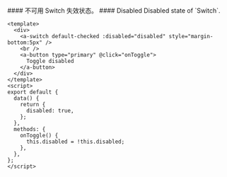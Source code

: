 <cn>
#### 不可用
Switch 失效状态。
</cn>

<us>
#### Disabled
Disabled state of `Switch`.
</us>

```vue
<template>
  <div>
    <a-switch default-checked :disabled="disabled" style="margin-bottom:5px" />
    <br />
    <a-button type="primary" @click="onToggle">
      Toggle disabled
    </a-button>
  </div>
</template>
<script>
export default {
  data() {
    return {
      disabled: true,
    };
  },
  methods: {
    onToggle() {
      this.disabled = !this.disabled;
    },
  },
};
</script>
```
